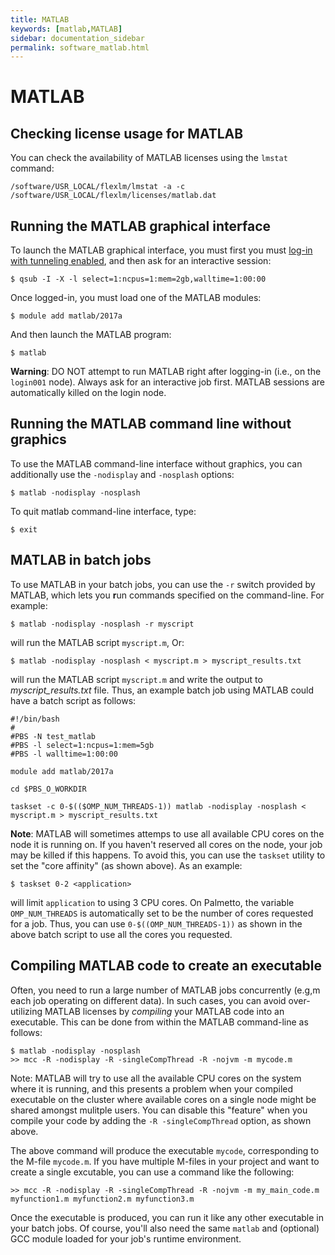 ```yaml
---
title: MATLAB
keywords: [matlab,MATLAB]
sidebar: documentation_sidebar
permalink: software_matlab.html
---
```


# MATLAB



## Checking license usage for MATLAB

You can check the availability of MATLAB licenses
using the `lmstat` command:

~~~
/software/USR_LOCAL/flexlm/lmstat -a -c /software/USR_LOCAL/flexlm/licenses/matlab.dat 
~~~

## Running the MATLAB graphical interface

To launch the MATLAB graphical interface, you must first
you must [log-in with tunneling enabled]({{site.baseurl}}/userguide_howto_run_graphical_applications.html),
and then ask for an interactive session:

~~~
$ qsub -I -X -l select=1:ncpus=1:mem=2gb,walltime=1:00:00
~~~

Once logged-in, you must load one of the MATLAB modules:

~~~
$ module add matlab/2017a
~~~

And then launch the MATLAB program:

~~~
$ matlab
~~~

**Warning**: DO NOT attempt to run MATLAB right after
logging-in (i.e., on the `login001` node).
Always ask for an interactive job first.
MATLAB sessions are automatically killed on the login node.

## Running the MATLAB command line without graphics

To use the MATLAB command-line interface without graphics,
you can additionally use the `-nodisplay` and `-nosplash` options:

~~~
$ matlab -nodisplay -nosplash
~~~

To quit matlab command-line interface, type:

~~~
$ exit
~~~

## MATLAB in batch jobs

To use MATLAB in your batch jobs,
you can use the `-r` switch provided by MATLAB,
which lets you **r**un commands specified on the command-line.
For example:

~~~
$ matlab -nodisplay -nosplash -r myscript
~~~

will run the MATLAB script `myscript.m`, 
Or:

~~~
$ matlab -nodisplay -nosplash < myscript.m > myscript_results.txt
~~~

will run the MATLAB script `myscript.m` and write the output to *myscript_results.txt* file.
Thus, an example batch job using MATLAB could have
a batch script as follows:

~~~
#!/bin/bash
#
#PBS -N test_matlab
#PBS -l select=1:ncpus=1:mem=5gb
#PBS -l walltime=1:00:00

module add matlab/2017a

cd $PBS_O_WORKDIR

taskset -c 0-$(($OMP_NUM_THREADS-1)) matlab -nodisplay -nosplash < myscript.m > myscript_results.txt
~~~

**Note**: MATLAB will sometimes attemps to use all available
CPU cores on the node it is running on.
If you haven't reserved all cores on the node,
your job may be killed if this happens.
To avoid this, you can use the `taskset` utility to
set the "core affinity" (as shown above).
As an example:

~~~
$ taskset 0-2 <application>
~~~

will limit `application` to using 3 CPU cores.
On Palmetto,
the variable `OMP_NUM_THREADS` is automatically set to be the
number of cores requested for a job.
Thus, you can use `0-$((OMP_NUM_THREADS-1))` as shown
in the above batch script to use all the cores you requested.

## Compiling MATLAB code to create an executable

Often, you need to run a large number of MATLAB jobs
concurrently (e.g,m each job operating on different data).
In such cases, you can avoid over-utilizing MATLAB licenses
by *compiling* your MATLAB code into an executable.
This can be done from within the MATLAB command-line as follows:

~~~
$ matlab -nodisplay -nosplash
>> mcc -R -nodisplay -R -singleCompThread -R -nojvm -m mycode.m
~~~

Note: MATLAB will try to use all the available CPU cores
on the system where it is running, and this presents a problem
when your compiled executable on the cluster where available
cores on a single node might be shared amongst mulitple users.
You can disable this "feature" when you compile your code by
adding the `-R -singleCompThread` option, as shown above.

The above command will produce the executable `mycode`, corresponding
to the M-file `mycode.m`. If you have multiple M-files in your project
and want to create a single excutable, you can use
a command like the following:

~~~
>> mcc -R -nodisplay -R -singleCompThread -R -nojvm -m my_main_code.m myfunction1.m myfunction2.m myfunction3.m
~~~

Once the executable is produced,
you can run it like any other executable in your batch jobs.
Of course, you'll also need the same `matlab` and
(optional) GCC module loaded for your job's runtime environment.
